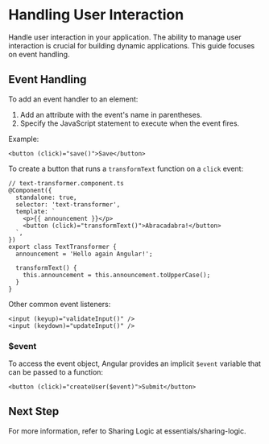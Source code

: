 # Handling User Interaction

Handle user interaction in your application. The ability to manage user interaction is crucial for building dynamic applications. This guide focuses on event handling.

## Event Handling

To add an event handler to an element:

1. Add an attribute with the event's name in parentheses.
2. Specify the JavaScript statement to execute when the event fires.

Example:

```angular-html
<button (click)="save()">Save</button>
```

To create a button that runs a `transformText` function on a `click` event:

```angular-ts
// text-transformer.component.ts
@Component({
  standalone: true,
  selector: 'text-transformer',
  template: `
    <p>{{ announcement }}</p>
    <button (click)="transformText()">Abracadabra!</button>
  `,
})
export class TextTransformer {
  announcement = 'Hello again Angular!';

  transformText() {
    this.announcement = this.announcement.toUpperCase();
  }
}
```

Other common event listeners:

```angular-html
<input (keyup)="validateInput()" />
<input (keydown)="updateInput()" />
```

### $event

To access the event object, Angular provides an implicit `$event` variable that can be passed to a function:

```angular-html
<button (click)="createUser($event)">Submit</button>
```

## Next Step

For more information, refer to Sharing Logic at essentials/sharing-logic.